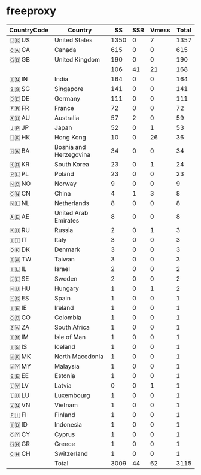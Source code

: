 # freeproxy

|CountryCode|Country|SS|SSR|Vmess|Total|
|  ----  | ----  |  ----  | ----  |  ----  | ----  |
|🇺🇸 US|United States|1350|0|7|1357|
|🇨🇦 CA|Canada|615|0|0|615|
|🇬🇧 GB|United Kingdom|190|0|0|190|
| ||106|41|21|168|
|🇮🇳 IN|India|164|0|0|164|
|🇸🇬 SG|Singapore|141|0|0|141|
|🇩🇪 DE|Germany|111|0|0|111|
|🇫🇷 FR|France|72|0|0|72|
|🇦🇺 AU|Australia|57|2|0|59|
|🇯🇵 JP|Japan|52|0|1|53|
|🇭🇰 HK|Hong Kong|10|0|26|36|
|🇧🇦 BA|Bosnia and Herzegovina|34|0|0|34|
|🇰🇷 KR|South Korea|23|0|1|24|
|🇵🇱 PL|Poland|23|0|0|23|
|🇳🇴 NO|Norway|9|0|0|9|
|🇨🇳 CN|China|4|1|3|8|
|🇳🇱 NL|Netherlands|8|0|0|8|
|🇦🇪 AE|United Arab Emirates|8|0|0|8|
|🇷🇺 RU|Russia|2|0|1|3|
|🇮🇹 IT|Italy|3|0|0|3|
|🇩🇰 DK|Denmark|3|0|0|3|
|🇹🇼 TW|Taiwan|3|0|0|3|
|🇮🇱 IL|Israel|2|0|0|2|
|🇸🇪 SE|Sweden|2|0|0|2|
|🇭🇺 HU|Hungary|1|0|1|2|
|🇪🇸 ES|Spain|1|0|0|1|
|🇮🇪 IE|Ireland|1|0|0|1|
|🇨🇴 CO|Colombia|1|0|0|1|
|🇿🇦 ZA|South Africa|1|0|0|1|
|🇮🇲 IM|Isle of Man|1|0|0|1|
|🇮🇸 IS|Iceland|1|0|0|1|
|🇲🇰 MK|North Macedonia|1|0|0|1|
|🇲🇾 MY|Malaysia|1|0|0|1|
|🇪🇪 EE|Estonia|1|0|0|1|
|🇱🇻 LV|Latvia|0|0|1|1|
|🇱🇺 LU|Luxembourg|1|0|0|1|
|🇻🇳 VN|Vietnam|1|0|0|1|
|🇫🇮 FI|Finland|1|0|0|1|
|🇮🇩 ID|Indonesia|1|0|0|1|
|🇨🇾 CY|Cyprus|1|0|0|1|
|🇬🇷 GR|Greece|1|0|0|1|
|🇨🇭 CH|Switzerland|1|0|0|1|
||Total|3009|44|62|3115|

